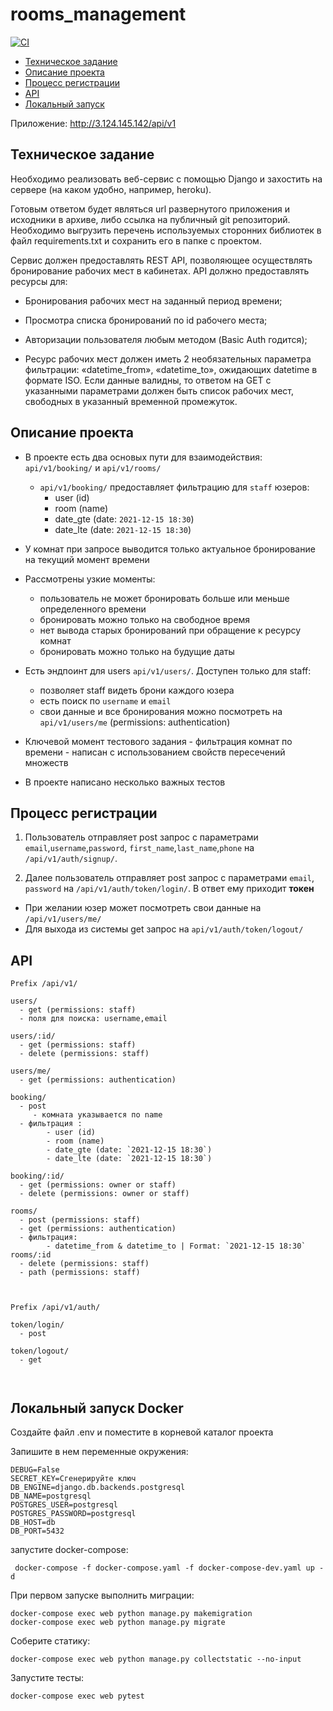 # rooms_management
[![CI](https://github.com/farispamfull/rooms_management/actions/workflows/rooms_management.yml/badge.svg)](https://github.com/farispamfull/rooms_management/actions/workflows/rooms_management.yml)
* [Техническое задание](#tech-task)
* [Описание проекта](#description)
* [Процесс регистрации](#registations)
* [API](#api)
* [Локальный запуск](#dev)

Приложение: http://3.124.145.142/api/v1

## Техническое задание <a name="tech-task"></a>

Необходимо реализовать веб-сервис с помощью Django и захостить на сервере (на каком удобно, например, heroku). 

Готовым ответом будет являться url развернутого приложения и исходники в архиве, либо ссылка на публичный git репозиторий. Необходимо выгрузить перечень используемых сторонних библиотек в файл requirements.txt и сохранить его в папке с проектом.

Сервис должен предоставлять REST API, позволяющее осуществлять бронирование рабочих мест в кабинетах. API должно предоставлять ресурсы для:
* Бронирования рабочих мест на заданный период времени;

* Просмотра списка бронирований по id рабочего места;

* Авторизации пользователя любым методом (Basic Auth годится);

* Ресурс рабочих мест должен иметь 2 необязательных параметра фильтрации: «datetime_from», «datetime_to», ожидающих datetime в формате ISO. Если данные валидны, то ответом на GET с указанными параметрами должен быть список рабочих мест, свободных в указанный временной промежуток.


## Описание проекта <a name="description"></a>

* В проекте есть два основых пути для взаимодействия: `api/v1/booking/` и `api/v1/rooms/`
  - `api/v1/booking/` предоставляет фильтрацию для `staff` юзеров:
     - user (id)
     - room (name)
     - date_gte (date: `2021-12-15 18:30`)
     - date_lte (date: `2021-12-15 18:30`)
* У комнат при запросе выводится только актуальное бронирование на текущий момент времени
 
* Рассмотрены узкие моменты:
  - пользователь не может бронировать больше или меньше определенного времени
  - бронировать можно только на свободное время
  - нет вывода старых бронирований при обращение к ресурсу комнат 
  - бронировать можно только на будущие даты

* Есть эндпоинт для users `api/v1/users/`. Доступен только для staff:
  - позволяет staff видеть брони каждого юзера
  - есть поиск по `username` и `email`
  - свои данные и все бронирования можно посмотреть на `api/v1/users/me` (permissions: authentication)

 

* Ключевой момент тестового задания - фильтрация комнат по времени - написан с использованием свойств пересечений множеств

* В проекте написано несколько важных тестов  


## Процесс регистрации <a name="registations"></a>
1. Пользователь отправляет post запрос с параметрами  `email`,`username`,`password`, 
`first_name`,`last_name`,`phone` на `/api/v1/auth/signup/`.

3. Далее пользователь отправляет post запрос с параметрами  `email`, `password` на `/api/v1/auth/token/login/`.
В ответ ему приходит **токен** 

* При желании юзер может посмотреть свои данные на `/api/v1/users/me/`
* Для выхода из системы get запрос на `api/v1/auth/token/logout/`


## API
```
Prefix /api/v1/

users/
  - get (permissions: staff)
  - поля для поиска: username,email

users/:id/
  - get (permissions: staff)
  - delete (permissions: staff)

users/me/
  - get (permissions: authentication)

booking/
  - post 
     - комната указывается по name
  - фильтрация :
        - user (id)
        - room (name)
        - date_gte (date: `2021-12-15 18:30`)
        - date_lte (date: `2021-12-15 18:30`)

booking/:id/
  - get (permissions: owner or staff)
  - delete (permissions: owner or staff)

rooms/
  - post (permissions: staff)
  - get (permissions: authentication)
  - фильтрация: 
        - datetime_from & datetime_to | Format: `2021-12-15 18:30`
rooms/:id
  - delete (permissions: staff)
  - path (permissions: staff)
  


```



```
Prefix /api/v1/auth/

token/login/
  - post

token/logout/
  - get



```

## Локальный запуск Docker <a name="dev"></a>
Создайте файл .env и поместите в корневой каталог проекта

Запишите в нем переменные окружения:
```
DEBUG=False
SECRET_KEY=Сгенерируйте ключ
DB_ENGINE=django.db.backends.postgresql
DB_NAME=postgresql
POSTGRES_USER=postgresql
POSTGRES_PASSWORD=postgresql
DB_HOST=db
DB_PORT=5432
```
запустите docker-compose:
```
 docker-compose -f docker-compose.yaml -f docker-compose-dev.yaml up -d
```

При первом запуске выполнить миграции:

```
docker-compose exec web python manage.py makemigration
docker-compose exec web python manage.py migrate
```

Соберите статику:
```
docker-compose exec web python manage.py collectstatic --no-input
```
Запустите тесты:
```
docker-compose exec web pytest